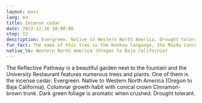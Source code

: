 ```yaml
---
layout: post
lang: en
title: Incense cedar
date: 2022-12-16 10:00:00
stop: 15
description: Evergreen. Native to Western North America. Drought tolerant.
fun_fact: The name of this tree in the Konkow language, the Maidu Concow tribe's language, is hö'-tä
native_to: Western North America (Oregon to Baja California)
---
```

The Reflective Pathway is a beautiful garden next to the fountain and the University Restaurant features numerous trees and plants. One of them is the incense cedar: Evergreen. Native to Western North America (Oregon to Baja California). Columnar growth habit with conical crown Cinnamon-brown trunk. Dark green foliage is aromatic when crushed. Drought tolerant.
